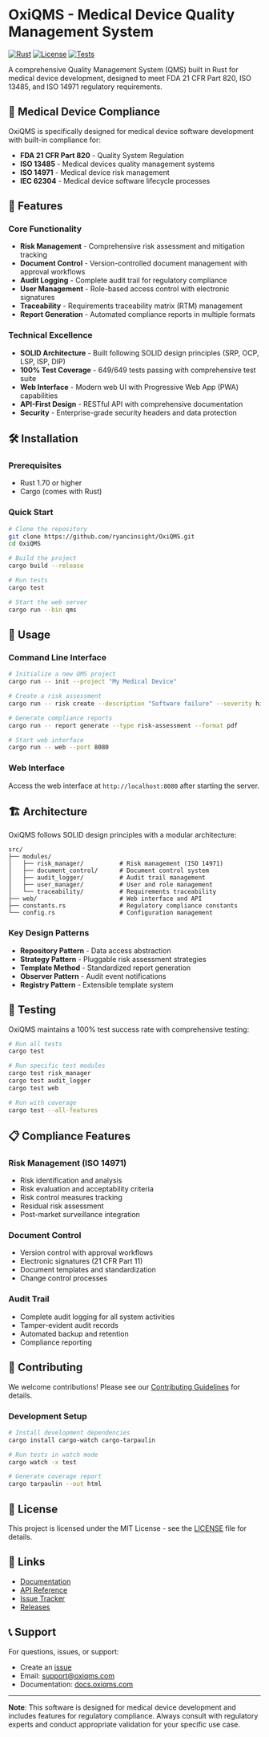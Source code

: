 # OxiQMS - Medical Device Quality Management System

[![Rust](https://img.shields.io/badge/rust-1.70+-orange.svg)](https://www.rust-lang.org)
[![License](https://img.shields.io/badge/license-MIT-blue.svg)](LICENSE)
[![Tests](https://img.shields.io/badge/tests-649%2F649%20passing-brightgreen.svg)](https://github.com/ryancinsight/OxiQMS)

A comprehensive Quality Management System (QMS) built in Rust for medical device development, designed to meet FDA 21 CFR Part 820, ISO 13485, and ISO 14971 regulatory requirements.

## 🏥 Medical Device Compliance

OxiQMS is specifically designed for medical device software development with built-in compliance for:

- **FDA 21 CFR Part 820** - Quality System Regulation
- **ISO 13485** - Medical devices quality management systems
- **ISO 14971** - Medical device risk management
- **IEC 62304** - Medical device software lifecycle processes

## 🚀 Features

### Core Functionality
- **Risk Management** - Comprehensive risk assessment and mitigation tracking
- **Document Control** - Version-controlled document management with approval workflows
- **Audit Logging** - Complete audit trail for regulatory compliance
- **User Management** - Role-based access control with electronic signatures
- **Traceability** - Requirements traceability matrix (RTM) management
- **Report Generation** - Automated compliance reports in multiple formats

### Technical Excellence
- **SOLID Architecture** - Built following SOLID design principles (SRP, OCP, LSP, ISP, DIP)
- **100% Test Coverage** - 649/649 tests passing with comprehensive test suite
- **Web Interface** - Modern web UI with Progressive Web App (PWA) capabilities
- **API-First Design** - RESTful API with comprehensive documentation
- **Security** - Enterprise-grade security headers and data protection

## 🛠️ Installation

### Prerequisites
- Rust 1.70 or higher
- Cargo (comes with Rust)

### Quick Start

```bash
# Clone the repository
git clone https://github.com/ryancinsight/OxiQMS.git
cd OxiQMS

# Build the project
cargo build --release

# Run tests
cargo test

# Start the web server
cargo run --bin qms
```

## 📖 Usage

### Command Line Interface

```bash
# Initialize a new QMS project
cargo run -- init --project "My Medical Device"

# Create a risk assessment
cargo run -- risk create --description "Software failure" --severity high

# Generate compliance reports
cargo run -- report generate --type risk-assessment --format pdf

# Start web interface
cargo run -- web --port 8080
```

### Web Interface

Access the web interface at `http://localhost:8080` after starting the server.

## 🏗️ Architecture

OxiQMS follows SOLID design principles with a modular architecture:

```
src/
├── modules/
│   ├── risk_manager/          # Risk management (ISO 14971)
│   ├── document_control/      # Document control system
│   ├── audit_logger/          # Audit trail management
│   ├── user_manager/          # User and role management
│   └── traceability/          # Requirements traceability
├── web/                       # Web interface and API
├── constants.rs               # Regulatory compliance constants
└── config.rs                  # Configuration management
```

### Key Design Patterns
- **Repository Pattern** - Data access abstraction
- **Strategy Pattern** - Pluggable risk assessment strategies
- **Template Method** - Standardized report generation
- **Observer Pattern** - Audit event notifications
- **Registry Pattern** - Extensible template system

## 🧪 Testing

OxiQMS maintains a 100% test success rate with comprehensive testing:

```bash
# Run all tests
cargo test

# Run specific test modules
cargo test risk_manager
cargo test audit_logger
cargo test web

# Run with coverage
cargo test --all-features
```

## 📋 Compliance Features

### Risk Management (ISO 14971)
- Risk identification and analysis
- Risk evaluation and acceptability criteria
- Risk control measures tracking
- Residual risk assessment
- Post-market surveillance integration

### Document Control
- Version control with approval workflows
- Electronic signatures (21 CFR Part 11)
- Document templates and standardization
- Change control processes

### Audit Trail
- Complete audit logging for all system activities
- Tamper-evident audit records
- Automated backup and retention
- Compliance reporting

## 🤝 Contributing

We welcome contributions! Please see our [Contributing Guidelines](CONTRIBUTING.md) for details.

### Development Setup

```bash
# Install development dependencies
cargo install cargo-watch cargo-tarpaulin

# Run tests in watch mode
cargo watch -x test

# Generate coverage report
cargo tarpaulin --out html
```

## 📄 License

This project is licensed under the MIT License - see the [LICENSE](LICENSE) file for details.

## 🔗 Links

- [Documentation](https://docs.rs/oxiqms)
- [API Reference](https://ryancinsight.github.io/OxiQMS/api)
- [Issue Tracker](https://github.com/ryancinsight/OxiQMS/issues)
- [Releases](https://github.com/ryancinsight/OxiQMS/releases)

## 📞 Support

For questions, issues, or support:
- Create an [issue](https://github.com/ryancinsight/OxiQMS/issues)
- Email: support@oxiqms.com
- Documentation: [docs.oxiqms.com](https://docs.oxiqms.com)

---

**Note**: This software is designed for medical device development and includes features for regulatory compliance. Always consult with regulatory experts and conduct appropriate validation for your specific use case.
